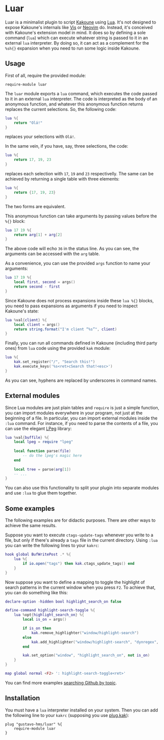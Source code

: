 # Luar

Luar is a minimalist plugin to script [Kakoune](http://kakoune.org/) using [Lua](https://www.lua.org/). It's not designed to expose Kakoune's internals like [Vis](https://github.com/martanne/vis) or [Neovim](https://neovim.io/) do. Instead, it's conceived with Kakoune's extension model in mind. It does so by defining a sole command (`lua`) which can execute whatever string is passed to it in an external `lua` interpreter. By doing so, it can act as a complement for the `%sh{}` expansion when you need to run some logic inside Kakoune.

## Usage

First of all, require the provided module:

```kak
require-module luar
```

The `luar` module exports a `lua` command, which executes the code passed to it in an external `lua` interpreter. The code is interpreted as the body of an anonymous function, and whatever this anonymous function returns replaces the current selections. So, the following code:

```lua
lua %{
    return "Olá!"
}
```
replaces your selections with `Olá!`.

In the same vein, if you have, say, three selections, the code:

```lua
lua %{
    return 17, 19, 23
}
```

replaces each selection with `17`, `19` and `23` respectivelly. The same can be achieved by returning a single table with three elements:


```lua
lua %{
    return {17, 19, 23}
}
```

The two forms are equivalent.

This anonymous function can take arguments by passing values before the `%{}` block:

```lua
lua 17 19 %{
    return arg[1] + arg[2]
}
```

The above code will echo `36` in the status line. As you can see, the arguments can be accessed with the `arg` table.

As a convenience, you can use the provided `args` function to name your arguments:

```lua
lua 17 19 %{
    local first, second = args()
    return second - first
}
```

Since Kakoune does not process expansions inside these `lua %{}` blocks, you need to pass expansions as arguments if you need to inspect Kakoune's state:

```lua
lua %val{client} %{
    local client = args()
    return string.format("I'm client “%s”", client)
}
```

Finally, you can run all commands defined in Kakoune (including third party ones) from `lua` code using the provided `kak` module:

```lua
lua %{
    kak.set_register("/", "Search this!")
    kak.execute_keys('%s<ret>cSearch that!<esc>')
}
```
As you can see, hyphens are replaced by underscores in command names.

## External modules

Since Lua modules are just plain tables and `require` is just a simple function, you can import modules everywhere in your program, not just at the beginning of a file. In particular, you can import external modules inside the `:lua` command. For instance, if you need to parse the contents of a file, you can use the elegant [LPeg](http://www.inf.puc-rio.br/~roberto/lpeg/) library:

```lua
lua %val{buffile} %{
    local lpeg = require "lpeg"
    
    local function parse(file)
        -- do the lpeg's magic here
    end
    
    local tree = parse(arg[1])
    -- ...
}
```

You can also use this functionality to split your plugin into separate modules and use `:lua` to glue them together.

## Some examples
The following examples are for didactic purposes. There are other ways to achieve the same results.

Suppose you want to execute `ctags-update-tags` whenever you write to a file, but only if there's already a `tags` file in the current directory. Using `:lua` you can write the following lines to your `kakrc`:

```lua
hook global BufWritePost .* %{
    lua %{
        if io.open("tags") then kak.ctags_update_tags() end
    }
}
```

Now suppose you want to define a mapping to toggle the highlight of search patterns in the current window when you press `F2`. To achieve that, you can do something like this:

```lua
declare-option -hidden bool highlight_search_on false

define-command highlight-search-toggle %{
    lua %opt{highlight_search_on} %{
        local is_on = args()

        if is_on then
            kak.remove_highlighter("window/highlight-search")
        else
            kak.add_highlighter("window/highlight-search", "dynregex", "%reg{/}", "0:default,+ub")
        end

        kak.set_option("window", "highlight_search_on", not is_on)
    }
}

map global normal <F2> ': highlight-search-toggle<ret>'
```

You can find more examples [searching Github by topic](https://github.com/search?q=topic%3Akakoune+topic%3Aplugin+topic%3Alua).

## Installation

You must have a `lua` interpreter installed on your system. Then you can add the following line to your `kakrc` (supposing you use [plug.kak](https://github.com/robertmeta/plug.kak)):

```kak
plug "gustavo-hms/luar" %{
    require-module luar
}
```
